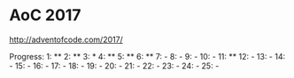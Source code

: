 AoC 2017
====

http://adventofcode.com/2017/

Progress:
1:      **
2:      **
3:      *
4:      **
5:      **
6:      **
7:      -
8:      -
9:      -
10:     -
11:     **
12:     -
13:     -
14:     -
15:     -
16:     -
17:     -
18:     -
19:     -
20:     -
21:     -
22:     -
23:     -
24:     -
25:     -